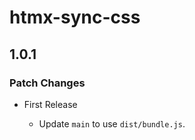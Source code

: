 # htmx-sync-css

## 1.0.1

### Patch Changes

- First Release

  - Update `main` to use `dist/bundle.js`.
